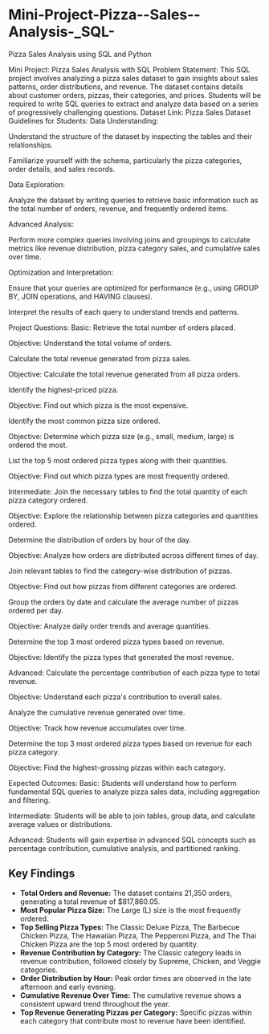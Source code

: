 # Mini-Project-Pizza--Sales--Analysis-_SQL-
Pizza Sales Analysis using SQL and Python

Mini Project: Pizza Sales Analysis with SQL
Problem Statement:
This SQL project involves analyzing a pizza sales dataset to gain insights about sales patterns, order distributions, and revenue. The dataset contains details about customer orders, pizzas, their categories, and prices. Students will be required to write SQL queries to extract and analyze data based on a series of progressively challenging questions.
Dataset Link:
Pizza Sales Dataset
Guidelines for Students:
Data Understanding:


Understand the structure of the dataset by inspecting the tables and their relationships.


Familiarize yourself with the schema, particularly the pizza categories, order details, and sales records.


Data Exploration:


Analyze the dataset by writing queries to retrieve basic information such as the total number of orders, revenue, and frequently ordered items.


Advanced Analysis:


Perform more complex queries involving joins and groupings to calculate metrics like revenue distribution, pizza category sales, and cumulative sales over time.



Optimization and Interpretation:


Ensure that your queries are optimized for performance (e.g., using GROUP BY, JOIN operations, and HAVING clauses).


Interpret the results of each query to understand trends and patterns.





Project Questions:
Basic:
Retrieve the total number of orders placed.

 Objective: Understand the total volume of orders.


Calculate the total revenue generated from pizza sales.

 Objective: Calculate the total revenue generated from all pizza orders.


Identify the highest-priced pizza.

 Objective: Find out which pizza is the most expensive.


Identify the most common pizza size ordered.

 Objective: Determine which pizza size (e.g., small, medium, large) is ordered the most.


List the top 5 most ordered pizza types along with their quantities.

 Objective: Find out which pizza types are most frequently ordered.


Intermediate:
Join the necessary tables to find the total quantity of each pizza category ordered.

 Objective: Explore the relationship between pizza categories and quantities ordered.


Determine the distribution of orders by hour of the day.

 Objective: Analyze how orders are distributed across different times of day.


Join relevant tables to find the category-wise distribution of pizzas.

 Objective: Find out how pizzas from different categories are ordered.


Group the orders by date and calculate the average number of pizzas ordered per day.

 Objective: Analyze daily order trends and average quantities.


Determine the top 3 most ordered pizza types based on revenue.

 Objective: Identify the pizza types that generated the most revenue.


Advanced:
Calculate the percentage contribution of each pizza type to total revenue.

 Objective: Understand each pizza's contribution to overall sales.


Analyze the cumulative revenue generated over time.

 Objective: Track how revenue accumulates over time.


Determine the top 3 most ordered pizza types based on revenue for each pizza category.

 Objective: Find the highest-grossing pizzas within each category.


Expected Outcomes:
Basic: Students will understand how to perform fundamental SQL queries to analyze pizza sales data, including aggregation and filtering.


Intermediate: Students will be able to join tables, group data, and calculate average values or distributions.


Advanced: Students will gain expertise in advanced SQL concepts such as percentage contribution, cumulative analysis, and partitioned ranking.



## Key Findings

*   **Total Orders and Revenue:** The dataset contains 21,350 orders, generating a total revenue of $817,860.05.
*   **Most Popular Pizza Size:** The Large (L) size is the most frequently ordered.
*   **Top Selling Pizza Types:** The Classic Deluxe Pizza, The Barbecue Chicken Pizza, The Hawaiian Pizza, The Pepperoni Pizza, and The Thai Chicken Pizza are the top 5 most ordered by quantity.
*   **Revenue Contribution by Category:** The Classic category leads in revenue contribution, followed closely by Supreme, Chicken, and Veggie categories.
*   **Order Distribution by Hour:** Peak order times are observed in the late afternoon and early evening.
*   **Cumulative Revenue Over Time:** The cumulative revenue shows a consistent upward trend throughout the year.
*   **Top Revenue Generating Pizzas per Category:** Specific pizzas within each category that contribute most to revenue have been identified.
